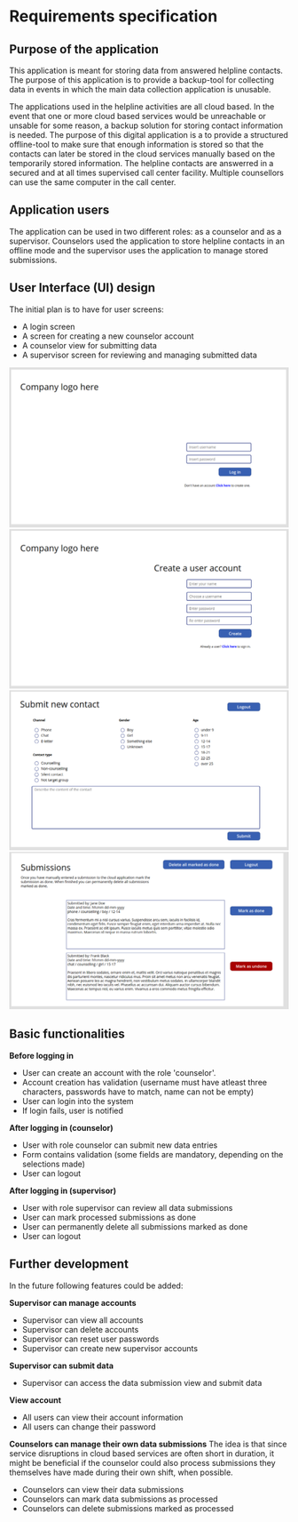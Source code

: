 # Requirements specification

## Purpose of the application
This application is meant for storing data from answered helpline contacts. The purpose of this application is to provide a backup-tool for collecting data in events in which the main data collection application is unusable. 

The applications used in the helpline activities are all cloud based. In the event that one or more cloud based services would be unreachable or unsable for some reason, a backup solution for storing contact information is needed. The purpose of this digital application is a to provide a structured offline-tool to make sure that enough information is stored so that the contacts can later be stored in the cloud services manually based on the temporarily stored information. The helpline contacts are answerred in a secured and at all times supervised call center facility. Multiple counsellors can use the same computer in the call center. 

## Application users
The application can be used in two different roles: as a counselor and as a supervisor. Counselors used the application to store helpline contacts in an offline mode and the supervisor uses the application to manage stored submissions.

## User Interface (UI) design
The initial plan is to have for user screens:
- A login screen
- A screen for creating a new counselor account
- A counselor view for submitting data
- A supervisor screen for reviewing and managing submitted data

![login screen](/documentation/images/req-spec-login.png)
![create account screen](/documentation/images/req-spec-create-account.png)
![counselor-submit-data-screen](/documentation/images/req-spec-submit-content.png)
![supervisor-review-and-manage-content-screen](/documentation/images/req-spec-supervisor-browse.png)


## Basic functionalities

**Before logging in**
- User can create an account with the role 'counselor'. 
- Account creation has validation (username must have atleast three characters, passwords have to match, name can not be empty)
- User can login into the system
- If login fails, user is notified

**After logging in (counselor)**
- User with role counselor can submit new data entries
- Form contains validation (some fields are mandatory, depending on the selections made)
- User can logout

**After logging in (supervisor)**
- User with role supervisor can review all data submissions
- User can mark processed submissions as done
- User can permanently delete all submissions marked as done
- User can logout

## Further development
In the future following features could be added:

**Supervisor can manage accounts**
- Supervisor can view all accounts
- Supervisor can delete accounts
- Supervisor can reset user passwords
- Supervisor can create new supervisor accounts

**Supervisor can submit data**
- Supervisor can access the data submission view and submit data

**View account**
- All users can view their account information
- All users can change their password

**Counselors can manage their own data submissions**
The idea is that since service disruptions in cloud based services are often short in duration, it might be beneficial if the counselor could also process submissions they themselves have made during their own shift, when possible. 
- Counselors can view their data submissions
- Counselors can mark data submissions as processed
- Counselors can delete submissions marked as processed
